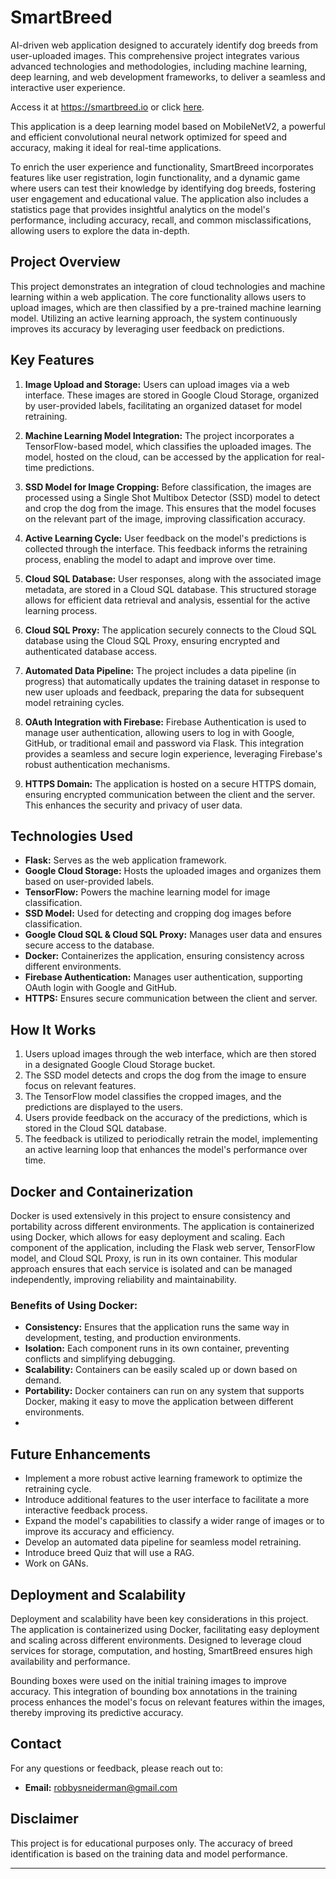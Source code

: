 
# SmartBreed

AI-driven web application designed to accurately identify dog breeds from user-uploaded images. This comprehensive project integrates various advanced technologies and methodologies, including machine learning, deep learning, and web development frameworks, to deliver a seamless and interactive user experience.

Access it at https://smartbreed.io or click [here](https://smartbreed.io).

This application is a deep learning model based on MobileNetV2, a powerful and efficient convolutional neural network optimized for speed and accuracy, making it ideal for real-time applications.

To enrich the user experience and functionality, SmartBreed incorporates features like user registration, login functionality, and a dynamic game where users can test their knowledge by identifying dog breeds, fostering user engagement and educational value. The application also includes a statistics page that provides insightful analytics on the model's performance, including accuracy, recall, and common misclassifications, allowing users to explore the data in-depth.

## Project Overview

This project demonstrates an integration of cloud technologies and machine learning within a web application. The core functionality allows users to upload images, which are then classified by a pre-trained machine learning model. Utilizing an active learning approach, the system continuously improves its accuracy by leveraging user feedback on predictions.

## Key Features

1. **Image Upload and Storage:** Users can upload images via a web interface. These images are stored in Google Cloud Storage, organized by user-provided labels, facilitating an organized dataset for model retraining.

2. **Machine Learning Model Integration:** The project incorporates a TensorFlow-based model, which classifies the uploaded images. The model, hosted on the cloud, can be accessed by the application for real-time predictions.

3. **SSD Model for Image Cropping:** Before classification, the images are processed using a Single Shot Multibox Detector (SSD) model to detect and crop the dog from the image. This ensures that the model focuses on the relevant part of the image, improving classification accuracy.

4. **Active Learning Cycle:** User feedback on the model's predictions is collected through the interface. This feedback informs the retraining process, enabling the model to adapt and improve over time.

5. **Cloud SQL Database:** User responses, along with the associated image metadata, are stored in a Cloud SQL database. This structured storage allows for efficient data retrieval and analysis, essential for the active learning process.

6. **Cloud SQL Proxy:** The application securely connects to the Cloud SQL database using the Cloud SQL Proxy, ensuring encrypted and authenticated database access.

7. **Automated Data Pipeline:** The project includes a data pipeline (in progress) that automatically updates the training dataset in response to new user uploads and feedback, preparing the data for subsequent model retraining cycles.

8. **OAuth Integration with Firebase:** Firebase Authentication is used to manage user authentication, allowing users to log in with Google, GitHub, or traditional email and password via Flask. This integration provides a seamless and secure login experience, leveraging Firebase's robust authentication mechanisms.

9. **HTTPS Domain:** The application is hosted on a secure HTTPS domain, ensuring encrypted communication between the client and the server. This enhances the security and privacy of user data.

## Technologies Used

- **Flask:** Serves as the web application framework.
- **Google Cloud Storage:** Hosts the uploaded images and organizes them based on user-provided labels.
- **TensorFlow:** Powers the machine learning model for image classification.
- **SSD Model:** Used for detecting and cropping dog images before classification.
- **Google Cloud SQL & Cloud SQL Proxy:** Manages user data and ensures secure access to the database.
- **Docker:** Containerizes the application, ensuring consistency across different environments.
- **Firebase Authentication:** Manages user authentication, supporting OAuth login with Google and GitHub.
- **HTTPS:** Ensures secure communication between the client and server.

## How It Works

1. Users upload images through the web interface, which are then stored in a designated Google Cloud Storage bucket.
2. The SSD model detects and crops the dog from the image to ensure focus on relevant features.
3. The TensorFlow model classifies the cropped images, and the predictions are displayed to the users.
4. Users provide feedback on the accuracy of the predictions, which is stored in the Cloud SQL database.
5. The feedback is utilized to periodically retrain the model, implementing an active learning loop that enhances the model's performance over time.

## Docker and Containerization

Docker is used extensively in this project to ensure consistency and portability across different environments. The application is containerized using Docker, which allows for easy deployment and scaling. Each component of the application, including the Flask web server, TensorFlow model, and Cloud SQL Proxy, is run in its own container. This modular approach ensures that each service is isolated and can be managed independently, improving reliability and maintainability.

### Benefits of Using Docker:

- **Consistency:** Ensures that the application runs the same way in development, testing, and production environments.
- **Isolation:** Each component runs in its own container, preventing conflicts and simplifying debugging.
- **Scalability:** Containers can be easily scaled up or down based on demand.
- **Portability:** Docker containers can run on any system that supports Docker, making it easy to move the application between different environments.
- 
## Future Enhancements

- Implement a more robust active learning framework to optimize the retraining cycle.
- Introduce additional features to the user interface to facilitate a more interactive feedback process.
- Expand the model's capabilities to classify a wider range of images or to improve its accuracy and efficiency.
- Develop an automated data pipeline for seamless model retraining.
- Introduce breed Quiz that will use a RAG.
- Work on GANs.


## Deployment and Scalability

Deployment and scalability have been key considerations in this project. The application is containerized using Docker, facilitating easy deployment and scaling across different environments. Designed to leverage cloud services for storage, computation, and hosting, SmartBreed ensures high availability and performance.

Bounding boxes were used on the initial training images to improve accuracy. This integration of bounding box annotations in the training process enhances the model's focus on relevant features within the images, thereby improving its predictive accuracy.

## Contact

For any questions or feedback, please reach out to:
- **Email:** [robbysneiderman@gmail.com](mailto:robbysneiderman@gmail.com)


## Disclaimer

This project is for educational purposes only. The accuracy of breed identification is based on the training data and model performance.

---

